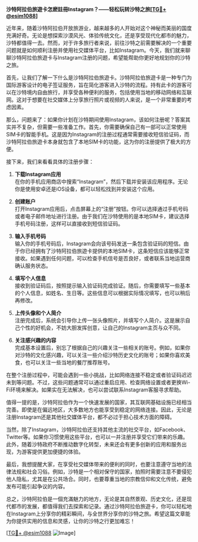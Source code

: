 **沙特阿拉伯旅遊卡怎麽註冊Instagram？——轻松玩转沙特之旅[[TG💪+ @esim1088](https://t.me/s/esim1088)]**

近年来，随着沙特阿拉伯开放旅游业，越来越多的人开始对这个神秘而美丽的国度充满好奇。无论是想探索沙漠风光、体验传统文化，还是享受现代化都市的魅力，沙特都值得一去。然而，对于许多旅行者来说，前往沙特之前需要解决的一个重要问题就是如何顺利注册并使用社交媒体平台，比如Instagram。今天，我们就来聊聊沙特阿拉伯旅遊卡与Instagram注册的问题，希望能帮助你更好地规划你的沙特之旅。

首先，让我们了解一下什么是沙特阿拉伯旅遊卡。沙特阿拉伯旅遊卡是一种专门为国际游客设计的电子签证服务，旨在简化游客进入沙特的流程。持有此卡的游客可以在沙特境内自由旅行，并享受各种便利的服务，包括使用当地的移动网络和互联网。这对于想要在社交媒体上分享旅行照片或视频的人来说，是一个非常重要的考虑因素。

那么，问题来了：如果你计划在沙特期间使用Instagram，该如何注册呢？答案其实并不复杂，但需要一些准备工作。首先，你需要确保自己有一部可以正常使用SIM卡的智能手机。这是因为Instagram的注册过程通常需要接收短信验证码，而沙特阿拉伯旅遊卡本身就包含了本地SIM卡的功能，这为你的注册提供了极大的方便。

接下来，我们来看看具体的注册步骤：

1. **下载Instagram应用**  
   在你的手机应用商店中搜索“Instagram”，然后下载并安装该应用程序。无论你是使用安卓还是iOS设备，都可以轻松找到并安装这个应用。

2. **创建账户**  
   打开Instagram应用后，点击屏幕上的“注册”按钮。你可以选择通过手机号码或者电子邮件地址进行注册。由于我们在沙特使用的是本地SIM卡，建议选择手机号码注册，这样可以直接收到短信验证码。

3. **输入手机号码**  
   输入你的手机号码后，Instagram会向该号码发送一条包含验证码的短信。由于你已经拥有了沙特阿拉伯旅遊卡提供的本地SIM卡，这条短信应该能够正常接收。如果遇到任何问题，可以检查手机信号是否良好，或者联系当地运营商确认服务状态。

4. **填写个人信息**  
   接收到验证码后，按照提示输入验证码完成验证。随后，你需要填写一些基本的个人信息，如姓名、生日等。这些信息可以根据实际情况填写，也可以稍后再修改。

5. **上传头像和个人简介**  
   注册完成后，系统会引导你上传一张头像照片，并填写个人简介。这是展示自己个性的好机会，不妨大胆发挥创意，让自己的Instagram主页与众不同。

6. **关注感兴趣的内容**  
   完成基本设置后，别忘了根据自己的兴趣关注一些相关的账号。例如，如果你对沙特的文化感兴趣，可以关注一些介绍沙特历史文化的账号；如果你喜欢美食，也可以关注一些当地的餐厅推荐账号。

在整个注册过程中，可能会遇到一些小挑战，比如网络连接不稳定或者验证码迟迟未到等问题。不过，这些问题通常可以通过重启应用、检查网络设置或者更换Wi-Fi环境来解决。如果实在无法解决，也可以尝试联系Instagram客服寻求帮助。

值得一提的是，沙特阿拉伯作为一个快速发展的国家，其互联网基础设施已经相当完善。即使是在偏远地区，大多数地方也能享受到稳定的网络连接。因此，无论是注册Instagram还是其他社交媒体平台，都不必过于担心技术方面的障碍。

当然，除了Instagram，沙特阿拉伯还支持其他主流的社交平台，如Facebook、Twitter等。如果你习惯使用这些平台，也可以一并注册并享受它们带来的乐趣。此外，随着沙特政府不断推动数字化转型，未来还会有更多创新的应用和服务出现，为游客提供更加便捷的体验。

最后，我想提醒大家，在享受社交媒体带来的便利的同时，也要注意遵守当地的法律法规和社会习俗。例如，沙特是一个相对保守的国家，拍照时需要注意不要侵犯他人隐私，尤其是在公共场合。同时，也要尊重当地的宗教信仰和文化传统，避免发布可能引起争议的内容。

总之，沙特阿拉伯是一個充滿魅力的地方，无论是其自然景观、历史文化，还是现代都市的发展，都值得我们去探索和记录。通过沙特阿拉伯旅遊卡，你可以轻松地在Instagram上分享你的精彩瞬间，与全世界分享你的沙特之旅。希望这篇文章能为你提供实用的信息和灵感，让你的沙特之行更加难忘！

[[TG💪+ @esim1088](https://t.me/s/esim1088) ![Image](https://i.postimg.cc/4NQfJmqS/Snipaste-2025-05-13-00-14-12.png)]